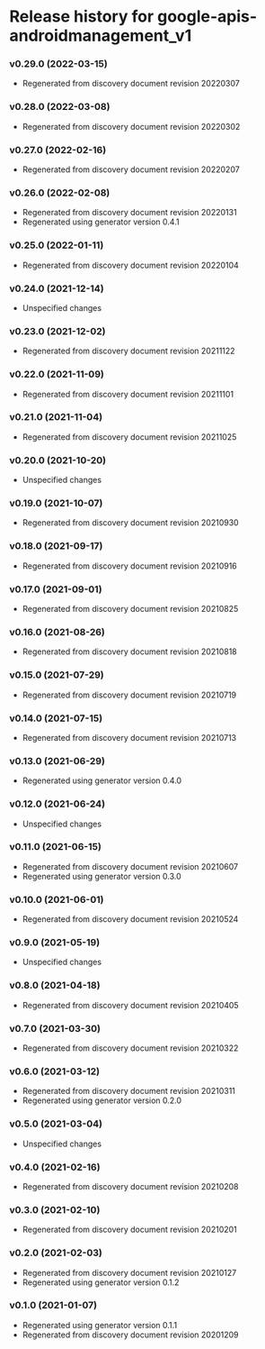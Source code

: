 # Release history for google-apis-androidmanagement_v1

### v0.29.0 (2022-03-15)

* Regenerated from discovery document revision 20220307

### v0.28.0 (2022-03-08)

* Regenerated from discovery document revision 20220302

### v0.27.0 (2022-02-16)

* Regenerated from discovery document revision 20220207

### v0.26.0 (2022-02-08)

* Regenerated from discovery document revision 20220131
* Regenerated using generator version 0.4.1

### v0.25.0 (2022-01-11)

* Regenerated from discovery document revision 20220104

### v0.24.0 (2021-12-14)

* Unspecified changes

### v0.23.0 (2021-12-02)

* Regenerated from discovery document revision 20211122

### v0.22.0 (2021-11-09)

* Regenerated from discovery document revision 20211101

### v0.21.0 (2021-11-04)

* Regenerated from discovery document revision 20211025

### v0.20.0 (2021-10-20)

* Unspecified changes

### v0.19.0 (2021-10-07)

* Regenerated from discovery document revision 20210930

### v0.18.0 (2021-09-17)

* Regenerated from discovery document revision 20210916

### v0.17.0 (2021-09-01)

* Regenerated from discovery document revision 20210825

### v0.16.0 (2021-08-26)

* Regenerated from discovery document revision 20210818

### v0.15.0 (2021-07-29)

* Regenerated from discovery document revision 20210719

### v0.14.0 (2021-07-15)

* Regenerated from discovery document revision 20210713

### v0.13.0 (2021-06-29)

* Regenerated using generator version 0.4.0

### v0.12.0 (2021-06-24)

* Unspecified changes

### v0.11.0 (2021-06-15)

* Regenerated from discovery document revision 20210607
* Regenerated using generator version 0.3.0

### v0.10.0 (2021-06-01)

* Regenerated from discovery document revision 20210524

### v0.9.0 (2021-05-19)

* Unspecified changes

### v0.8.0 (2021-04-18)

* Regenerated from discovery document revision 20210405

### v0.7.0 (2021-03-30)

* Regenerated from discovery document revision 20210322

### v0.6.0 (2021-03-12)

* Regenerated from discovery document revision 20210311
* Regenerated using generator version 0.2.0

### v0.5.0 (2021-03-04)

* Unspecified changes

### v0.4.0 (2021-02-16)

* Regenerated from discovery document revision 20210208

### v0.3.0 (2021-02-10)

* Regenerated from discovery document revision 20210201

### v0.2.0 (2021-02-03)

* Regenerated from discovery document revision 20210127
* Regenerated using generator version 0.1.2

### v0.1.0 (2021-01-07)

* Regenerated using generator version 0.1.1
* Regenerated from discovery document revision 20201209

